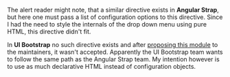 The alert reader might note, that a similar directive exists in <strong>Angular Strap</strong>, but
here one must pass a list of configuration options to this directive. Since I had the need to style
the internals of the drop down menu using pure HTML, this directive didn't fit.

In <strong>UI Bootstrap</strong> no such directive exists and after
<a href="https://github.com/angular-ui/bootstrap/issues/2607">proposing this module</a> to the
maintainers, it wasn't accepted. Apparently the UI Bootstrap team wants to follow the same path as
the Angular Strap team. My intention however is to use as much declarative HTML instead of
configuration objects.
